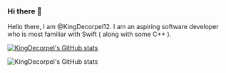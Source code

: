 ### Hi there 👋

<!--
**KingDecorpel12/KingDecorpel12** is a ✨ _special_ ✨ repository because its `README.md` (this file) appears on your GitHub profile.

Here are some ideas to get you started:

- 🔭 I’m currently working on ...
- 🌱 I’m currently learning ...
- 👯 I’m looking to collaborate on ...
- 🤔 I’m looking for help with ...
- 💬 Ask me about ...
- 📫 How to reach me: ...
- 😄 Pronouns: ...
- ⚡ Fun fact: ...
-->

Hello there, I am @KingDecorpel12.
I am an aspiring software developer who is most familiar with Swift ( along with some C++ ).

[![KingDecorpel's GitHub stats](https://github-readme-stats.vercel.app/api?username=KingDecorpel12)](https://github.com/KingDecorpel12/github-readme-stats)

![KingDecorpel's GitHub stats](https://github-readme-stats.vercel.app/api?username=KingDecorpel12&show_icons=true&theme=dark)

